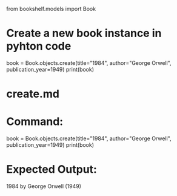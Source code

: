 from bookshelf.models import Book

# Create a new book instance in pyhton code
book = Book.objects.create(title="1984", author="George Orwell", publication_year=1949)
print(book)
 
# create.md

# Command:
book = Book.objects.create(title="1984", author="George Orwell", publication_year=1949)
print(book)

# Expected Output:
1984 by George Orwell (1949)
